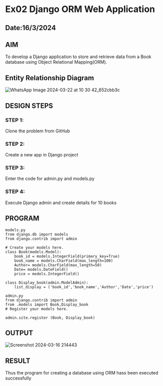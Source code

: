 # Ex02 Django ORM Web Application
## Date:16/3/2024

## AIM
To develop a Django application to store and retrieve data from a Book database using Object Relational Mapping(ORM).

## Entity Relationship Diagram
![WhatsApp Image 2024-03-22 at 10 30 42_652cbb3c](https://github.com/veslin23000303/ORM/assets/151148539/056cbcad-d143-4e5e-be98-d82826a913d3)



## DESIGN STEPS

### STEP 1:
Clone the problem from GitHub

### STEP 2:
Create a new app in Django project

### STEP 3:
Enter the code for admin.py and models.py

### STEP 4:
Execute Django admin and create details for 10 books

## PROGRAM
```
models.py
from django.db import models
from django.contrib import admin

# Create your models here.
class Book(models.Model):
    book_id = models.IntegerField(primary_key=True)
    book_name = models.CharField(max_length=100)
    Author= models.CharField(max_length=50)
    Date= models.DateField()
    price = models.IntegerField()

class Display_book(admin.ModelAdmin):
    list_display = ('book_id','book_name','Author','Date','price')

admin.py
from django.contrib import admin
from .models import Book,Display_book
# Register your models here.

admin.site.register (Book, Display_book)
```

## OUTPUT
![Screenshot 2024-03-16 214443](https://github.com/Veslinanish/ORM/assets/163664011/43fc8a0e-3603-4a68-9353-06d420b62250)

## RESULT
Thus the program for creating a database using ORM hass been executed successfully
